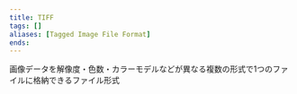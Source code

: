 ```yaml
---
title: TIFF
tags: []
aliases: [Tagged Image File Format]
ends: 
---
```

画像データを解像度・色数・カラーモデルなどが異なる複数の形式で1つのファイルに格納できるファイル形式